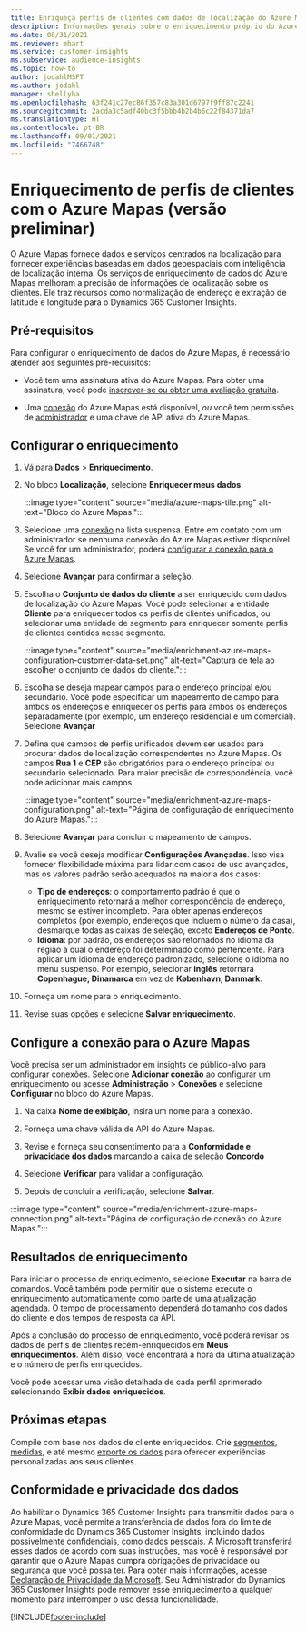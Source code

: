 ```yaml
---
title: Enriqueça perfis de clientes com dados de localização do Azure Mapas
description: Informações gerais sobre o enriquecimento próprio do Azure Mapas.
ms.date: 08/31/2021
ms.reviewer: mhart
ms.service: customer-insights
ms.subservice: audience-insights
ms.topic: how-to
author: jodahlMSFT
ms.author: jodahl
manager: shellyha
ms.openlocfilehash: 63f241c27ec86f357c83a301d6797f9ff87c2241
ms.sourcegitcommit: 2acda3c5adf40bc3f5bbb4b2b4b6c22f84371da7
ms.translationtype: HT
ms.contentlocale: pt-BR
ms.lasthandoff: 09/01/2021
ms.locfileid: "7466748"
---
```

# <a name="enrichment-of-customer-profiles-with-azure-maps-preview"></a>Enriquecimento de perfis de clientes com o Azure Mapas (versão preliminar)

O Azure Mapas fornece dados e serviços centrados na localização para fornecer experiências baseadas em dados geoespaciais com inteligência de localização interna. Os serviços de enriquecimento de dados do Azure Mapas melhoram a precisão de informações de localização sobre os clientes. Ele traz recursos como normalização de endereço e extração de latitude e longitude para o Dynamics 365 Customer Insights.

## <a name="prerequisites"></a>Pré-requisitos

Para configurar o enriquecimento de dados do Azure Mapas, é necessário atender aos seguintes pré-requisitos:

- Você tem uma assinatura ativa do Azure Mapas. Para obter uma assinatura, você pode [inscrever-se ou obter uma avaliação gratuita](https://azure.microsoft.com/services/azure-maps/).

- Uma [conexão](connections.md) do Azure Mapas está disponível, *ou* você tem permissões de [administrador](permissions.md#administrator) e uma chave de API ativa do Azure Mapas.

## <a name="configure-the-enrichment"></a>Configurar o enriquecimento

1. Vá para **Dados** > **Enriquecimento**. 

1. No bloco **Localização**, selecione **Enriquecer meus dados**.

   :::image type="content" source="media/azure-maps-tile.png" alt-text="Bloco do Azure Mapas.":::

1. Selecione uma [conexão](connections.md) na lista suspensa. Entre em contato com um administrador se nenhuma conexão do Azure Mapas estiver disponível. Se você for um administrador, poderá [configurar a conexão para o Azure Mapas](#configure-the-connection-for-azure-maps). 

1. Selecione **Avançar** para confirmar a seleção.

1. Escolha o **Conjunto de dados do cliente** a ser enriquecido com dados de localização do Azure Mapas. Você pode selecionar a entidade **Cliente** para enriquecer todos os perfis de clientes unificados, ou selecionar uma entidade de segmento para enriquecer somente perfis de clientes contidos nesse segmento.

    :::image type="content" source="media/enrichment-azure-maps-configuration-customer-data-set.png" alt-text="Captura de tela ao escolher o conjunto de dados do cliente.":::

1. Escolha se deseja mapear campos para o endereço principal e/ou secundário. Você pode especificar um mapeamento de campo para ambos os endereços e enriquecer os perfis para ambos os endereços separadamente (por exemplo, um endereço residencial e um comercial). Selecione **Avançar**

1. Defina que campos de perfis unificados devem ser usados para procurar dados de localização correspondentes no Azure Mapas. Os campos **Rua 1** e **CEP** são obrigatórios para o endereço principal ou secundário selecionado. Para maior precisão de correspondência, você pode adicionar mais campos.

   :::image type="content" source="media/enrichment-azure-maps-configuration.png" alt-text="Página de configuração de enriquecimento do Azure Mapas.":::

1. Selecione **Avançar** para concluir o mapeamento de campos.

1. Avalie se você deseja modificar **Configurações Avançadas**. Isso visa fornecer flexibilidade máxima para lidar com casos de uso avançados, mas os valores padrão serão adequados na maioria dos casos:
   - **Tipo de endereços**: o comportamento padrão é que o enriquecimento retornará a melhor correspondência de endereço, mesmo se estiver incompleto. Para obter apenas endereços completos (por exemplo, endereços que incluem o número da casa), desmarque todas as caixas de seleção, exceto **Endereços de Ponto**. 
   - **Idioma**: por padrão, os endereços são retornados no idioma da região à qual o endereço foi determinado como pertencente. Para aplicar um idioma de endereço padronizado, selecione o idioma no menu suspenso. Por exemplo, selecionar **inglês** retornará **Copenhague, Dinamarca** em vez de **København, Danmark**.

1. Forneça um nome para o enriquecimento.

1. Revise suas opções e selecione **Salvar enriquecimento**.

## <a name="configure-the-connection-for-azure-maps"></a>Configure a conexão para o Azure Mapas

Você precisa ser um administrador em insights de público-alvo para configurar conexões. Selecione **Adicionar conexão** ao configurar um enriquecimento ou acesse **Administração** > **Conexões** e selecione **Configurar** no bloco do Azure Mapas.

1. Na caixa **Nome de exibição**, insira um nome para a conexão.

1. Forneça uma chave válida de API do Azure Mapas.

1. Revise e forneça seu consentimento para a **Conformidade e privacidade dos dados** marcando a caixa de seleção **Concordo**

1. Selecione **Verificar** para validar a configuração.

1. Depois de concluir a verificação, selecione **Salvar**.

:::image type="content" source="media/enrichment-azure-maps-connection.png" alt-text="Página de configuração de conexão do Azure Mapas.":::

## <a name="enrichment-results"></a>Resultados de enriquecimento

Para iniciar o processo de enriquecimento, selecione **Executar** na barra de comandos. Você também pode permitir que o sistema execute o enriquecimento automaticamente como parte de uma [atualização agendada](system.md#schedule-tab). O tempo de processamento dependerá do tamanho dos dados do cliente e dos tempos de resposta da API.

Após a conclusão do processo de enriquecimento, você poderá revisar os dados de perfis de clientes recém-enriquecidos em **Meus enriquecimentos**. Além disso, você encontrará a hora da última atualização e o número de perfis enriquecidos.

Você pode acessar uma visão detalhada de cada perfil aprimorado selecionando **Exibir dados enriquecidos**.

## <a name="next-steps"></a>Próximas etapas

Compile com base nos dados de cliente enriquecidos. Crie [segmentos](segments.md), [medidas](measures.md), e até mesmo [exporte os dados](export-destinations.md) para oferecer experiências personalizadas aos seus clientes.

## <a name="data-privacy-and-compliance"></a>Conformidade e privacidade dos dados

Ao habilitar o Dynamics 365 Customer Insights para transmitir dados para o Azure Mapas, você permite a transferência de dados fora do limite de conformidade do Dynamics 365 Customer Insights, incluindo dados possivelmente confidenciais, como dados pessoais. A Microsoft transferirá esses dados de acordo com suas instruções, mas você é responsável por garantir que o Azure Mapas cumpra obrigações de privacidade ou segurança que você possa ter. Para obter mais informações, acesse [Declaração de Privacidade da Microsoft](https://go.microsoft.com/fwlink/?linkid=396732).
Seu Administrador do Dynamics 365 Customer Insights pode remover esse enriquecimento a qualquer momento para interromper o uso dessa funcionalidade.

[!INCLUDE[footer-include](../includes/footer-banner.md)]
